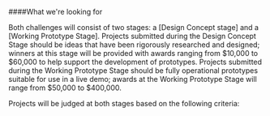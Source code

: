####What we're looking for

Both challenges will consist of two stages: a [Design Concept stage] and a [Working Prototype Stage]. Projects submitted during the Design Concept Stage should be ideas that have been rigorously researched and designed; winners at this stage will be provided with awards ranging from $10,000 to $60,000 to help support the development of prototypes. Projects submitted during the Working Prototype Stage should be fully operational prototypes suitable for use in a live demo; awards at the Working Prototype Stage will range from $50,000 to $400,000.

Projects will be judged at both stages based on the following criteria:
